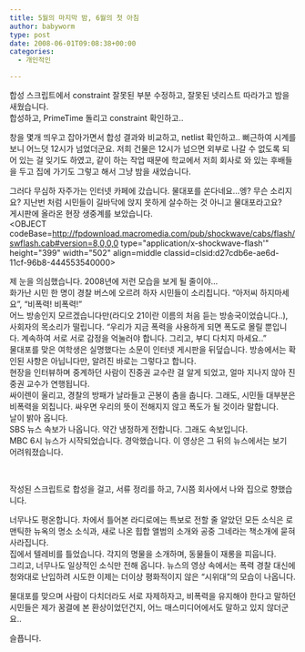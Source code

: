 ```yaml
---
title: 5월의 마지막 밤, 6월의 첫 아침
author: babyworm
type: post
date: 2008-06-01T09:08:38+00:00
categories:
  - 개인적인

---
```

합성 스크립트에서 constraint 잘못된 부분 수정하고, 잘못된 넷리스트 따라가고 밤을 새웠습니다.<br>
합성하고, PrimeTime 돌리고 constraint 확인하고..<br>
  
창을 몇개 띄우고 잡아가면서 합성 결과와 비교하고, netlist 확인하고.. 뻐근하여 시계를 보니 어느덧 12시가 넘었더군요. 저희 건물은 12시가 넘으면 외부로 나갈 수 없도록 되어 있는 걸 잊기도 하였고, 같이 하는 작업 때문에 학교에서 저희 회사로 와 있는 후배들을 두고 집에 가기도 그렇고 해서 그냥 밤을 새었습니다.<br>
  
그러다 무심하 자주가는 인터넷 카페에 갔습니다. 물대포를 쏜다네요…엥? 무슨 소리지요? 지난번 처럼 시민들이 길바닥에 앉지 못하게 살수하는 것 아니고 물대포라고요?<br>
게시판에 올라온 현장 생중계를 보았습니다.<br>
<OBJECT codeBase=http://fpdownload.macromedia.com/pub/shockwave/cabs/flash/swflash.cab#version=8,0,0,0 type="application/x-shockwave-flash'" height="399" width="502" align=middle classid=clsid:d27cdb6e-ae6d-11cf-96b8-444553540000>

<PARAM NAME="_cx" VALUE="13282" />

<PARAM NAME="_cy" VALUE="10557" />

<PARAM NAME="FlashVars" VALUE="" />

<PARAM NAME="Movie" VALUE="http://flvs.daum.net/flvPlayer.swf?vid=3lASizl0-h8$" />

<PARAM NAME="Src" VALUE="http://flvs.daum.net/flvPlayer.swf?vid=3lASizl0-h8$" />

<PARAM NAME="WMode" VALUE="Window" />

<PARAM NAME="Play" VALUE="-1" />

<PARAM NAME="Loop" VALUE="-1" />

<PARAM NAME="Quality" VALUE="High" />

<PARAM NAME="SAlign" VALUE="" />

<PARAM NAME="Menu" VALUE="-1" />

<PARAM NAME="Base" VALUE="" />

<PARAM NAME="AllowScriptAccess" VALUE="always" />

<PARAM NAME="Scale" VALUE="ShowAll" />

<PARAM NAME="DeviceFont" VALUE="0" />

<PARAM NAME="EmbedMovie" VALUE="0" />

<PARAM NAME="BGColor" VALUE="000000" />

<PARAM NAME="SWRemote" VALUE="" />

<PARAM NAME="MovieData" VALUE="" />

<PARAM NAME="SeamlessTabbing" VALUE="1" />

<PARAM NAME="Profile" VALUE="0" />

<PARAM NAME="ProfileAddress" VALUE="" />

<PARAM NAME="ProfilePort" VALUE="0" />

<PARAM NAME="AllowNetworking" VALUE="all" />

<PARAM NAME="AllowFullScreen" VALUE="true" />
</OBJECT>
  
제 눈을 의심했습니다. 2008년에 저런 모습을 보게 될 줄이야…<br>
화가난 시민 한 명이 경찰 버스에 오르려 하자 시민들이 소리칩니다. “아저씨 하지마세요”, “비폭력! 비폭력!”<br>
어느 방송인지 모르겠습니다만(라디오 21이란 이름의 처음 듣는 방송국이었습니다..), 사회자의 목소리가 떨립니다. “우리가 지금 폭력을 사용하게 되면 폭도로 몰릴 뿐입니다. 계속하여 서로 서로 감정을 억눌러야 합니다. 그리고, 부디 다치지 마세요..”<br>
물대포를 맞은 여학생은 실명했다는 소문이 인터넷 게시판을 뒤덮습니다. 방송에서는 확인된 사항은 아닙니다만, 알려진 바로는 그렇다고 합니다.<br>
현장을 인터뷰하며 중계하던 사람이 진중권 교수란 걸 알게 되었고, 얼마 지나지 않아 진중권 교수가 연행됩니다.<br>
싸이렌이 울리고, 경찰의 방패가 날라들고 곤봉이 춤을 춥니다. 그래도, 시민들 대부분은 비폭력을 외칩니다. 싸우면 우리의 뜻이 전해지지 않고 폭도가 될 것이라 말합니다.<br>
날이 밝아 옵니다.<br>
SBS 뉴스 속보가 나옵니다. 약간 냉정하게 전합니다. 그래도 속보입니다.<br>
MBC 6시 뉴스가 시작되었습니다. 경악했습니다. 이 영상은 그 뒤의 뉴스에서는 보기 어려워졌습니다.<br>
  
<OBJECT height=355 width=425>

<PARAM NAME="movie" VALUE="http://www.youtube.com/v/RlVvDPzjwao&hl=en" />

<PARAM NAME="wmode" VALUE="transparent" />

</OBJECT><br>
  
작성된 스크립트로 합성을 걸고, 서류 정리를 하고, 7시쯤 회사에서 나와 집으로 향했습니다.<br>
  
너무나도 평온합니다. 차에서 틀어본 라디로에는 특보로 전할 줄 알았던 모든 소식은 로맨틱한 뉴옥의 명소 소식과, 새로 나온 힙합 앨범의 소개와 공중 그네라는 책소개에 묻혀 사라집니다.<br>
집에서 텔레비를 틀었습니다. 각지의 명물을 소개하며, 동물들이 재롱을 피웁니다.<br>
그리고, 너무나도 일상적인 소식만 전해 옵니다. 뉴스의 영상 속에서는 폭력 경찰 대신에 청와대로 난입하려 시도한 이제는 더이상 평화적이지 않은 “시위대”의 모습이 나옵니다.<br>
  
물대포를 맞으며 사람이 다치더라도 서로 자제하자고, 비폭력을 유지해야 한다고 말하던 시민들은 제가 꿈결에 본 환상이었던건지, 어느 매스미디어에서도 말하고 있지 않더군요..<br>
  
슬픕니다.
